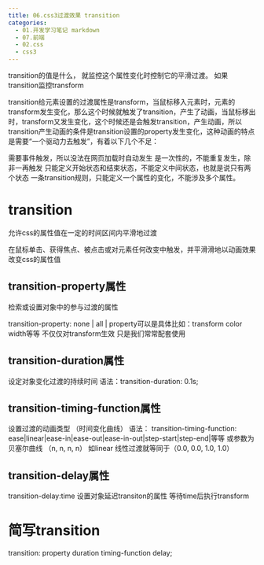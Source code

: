 ```yaml
---
title: 06.css3过渡效果 transition
categories:
  - 01.开发学习笔记 markdown
  - 07.前端
  - 02.css
  - css3
---
```


transition的值是什么， 就监控这个属性变化时控制它的平滑过渡。
如果transition监控transform

transition给元素设置的过渡属性是transform，当鼠标移入元素时，元素的transform发生变化，那么这个时候就触发了transition，产生了动画，当鼠标移出时，transform又发生变化，这个时候还是会触发transition，产生动画，所以transition产生动画的条件是transition设置的property发生变化，这种动画的特点是需要“一个驱动力去触发”，有着以下几个不足：

需要事件触发，所以没法在网页加载时自动发生
是一次性的，不能重复发生，除非一再触发
只能定义开始状态和结束状态，不能定义中间状态，也就是说只有两个状态
一条transition规则，只能定义一个属性的变化，不能涉及多个属性。


# transition
允许css的属性值在一定的时间区间内平滑地过渡

在鼠标单击、获得焦点、被点击或对元素任何改变中触发，并平滑滑地以动画效果改变css的属性值

## transition-property属性
检索或设置对象中的参与过渡的属性

transition-property: none | all |<property>
property可以是具体比如：transform color width等等
不仅仅对transform生效 只是我们常常配套使用

## transition-duration属性
设定对象变化过渡的持续时间
语法：transition-duration: 0.1s;

## transition-timing-function属性
设置过渡的动画类型 （时间变化曲线）
语法：
transition-timing-function: ease|linear|ease-in|ease-out|ease-in-out|step-start|step-end|等等
或参数为贝塞尔曲线 （n, n, n, n）
如linear 线性过渡就等同于（0.0, 0.0, 1.0, 1.0）

## transition-delay属性
transition-delay:time
设置对象延迟transiton的属性
等待time后执行transform

# 简写transition
transition: property duration timing-function delay;